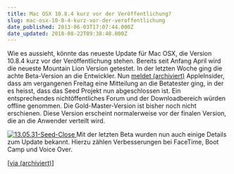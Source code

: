 ```yaml
---
title: Mac OSX 10.8.4 kurz vor der Veröffentlichung?
slug: mac-osx-10-8-4-kurz-vor-der-veroffentlichung
date_published: 2013-06-03T17:07:44.000Z
date_updated: 2018-08-22T09:38:48.000Z
---
```


Wie es aussieht, könnte das neueste Update für Mac OSX, die Version 10.8.4 kurz vor der Veröffentlichung stehen. Bereits seit Anfang April wird die neueste Mountain Lion Version getestet. In der letzten Woche ging die achte Beta-Version an die Entwickler. Nun [meldet (archiviert)](http://web.archive.org/web/20130607120134/http://appleinsider.com:80/articles/13/05/31/os-x-1084-release-may-be-imminent-as-software-update-seed-project-closes) AppleInsider, dass am vergangenen Freitag eine Mitteilung an die Betatester ging, in der es heisst, dass das Seed Projekt nun abgeschlossen ist. Ein entsprechendes nichtöffentliches Forum und der Downloadbereich würden offline genommen. Die Gold-Master-Version ist bisher noch nicht erschienen. Diese Version erscheint normalerweise vor der finalen Version, die an die Anwender verteilt wird.

[![13.05.31-Seed-Close](//picdump.thafaker.de/2013/06/13.05.31-Seed-Close-580x347.jpeg)
](__GHOST_URL__/mac-osx-10-8-4-kurz-vor-der-veroffentlichung/13-05-31-seed-close/)Mit der letzten Beta wurden nun auch einige Details zum Update bekannt. Hierzu zählen Verbesserungen bei FaceTime, Boot Camp und Voice Over.

[[via (archiviert)](http://web.archive.org/web/20130607120134/http://appleinsider.com:80/articles/13/05/31/os-x-1084-release-may-be-imminent-as-software-update-seed-project-closes)]
